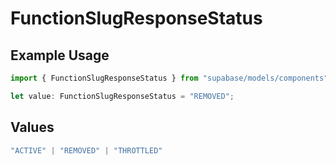 # FunctionSlugResponseStatus

## Example Usage

```typescript
import { FunctionSlugResponseStatus } from "supabase/models/components";

let value: FunctionSlugResponseStatus = "REMOVED";
```

## Values

```typescript
"ACTIVE" | "REMOVED" | "THROTTLED"
```
